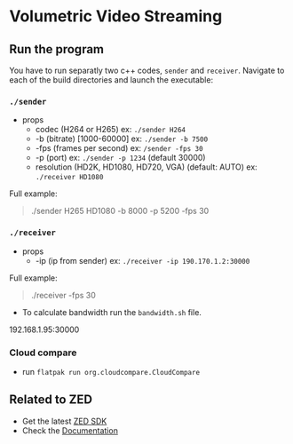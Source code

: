 # Volumetric Video Streaming

## Run the program
You have to run separatly two c++ codes, `sender` and `receiver`. Navigate to each of the build directories and launch the executable:

### `./sender`
* props
  * codec (H264 or H265) ex: `./sender H264`
  * -b (bitrate) [1000-60000] ex: `./sender -b 7500`
  * -fps (frames per second) ex: `/sender -fps 30`
  * -p (port) ex: `./sender -p 1234` (default 30000)
  * resolution (HD2K, HD1080, HD720, VGA) (default: AUTO) ex: `./receiver HD1080`

Full example:
> ./sender H265 HD1080 -b 8000 -p 5200 -fps 30

### `./receiver`
* props
  * -ip (ip from sender) ex: `./receiver -ip 190.170.1.2:30000`
  
Full example:
> ./receiver -fps 30

* To calculate bandwidth run the `bandwidth.sh` file.

192.168.1.95:30000

### Cloud compare
* run `flatpak run org.cloudcompare.CloudCompare`

## Related to ZED
 - Get the latest [ZED SDK](https://www.stereolabs.com/developers/release/)
 - Check the [Documentation](https://www.stereolabs.com/docs/)